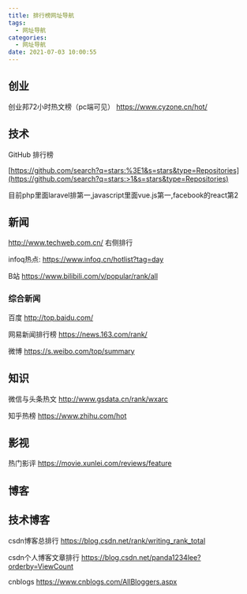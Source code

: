 ```yaml
---
title: 排行榜网址导航
tags:
  - 网址导航
categories:
  - 网址导航
date: 2021-07-03 10:00:55
---
```


## 创业

创业邦72小时热文榜（pc端可见） https://www.cyzone.cn/hot/

## 技术

GitHub 排行榜

[https://github.com/search?q=stars:%3E1&s=stars&type=Repositories](https://github.com/search?q=stars:>1&s=stars&type=Repositories)

目前php里面laravel排第一,javascript里面vue.js第一,facebook的react第2

## 新闻

http://www.techweb.com.cn/ 右侧排行

infoq热点: https://www.infoq.cn/hotlist?tag=day

B站 https://www.bilibili.com/v/popular/rank/all

### 综合新闻

百度 http://top.baidu.com/

网易新闻排行榜 https://news.163.com/rank/

微博 https://s.weibo.com/top/summary

## 知识

微信与头条热文 http://www.gsdata.cn/rank/wxarc

知乎热榜 https://www.zhihu.com/hot

## 影视

热门影评 https://movie.xunlei.com/reviews/feature

## 博客

## 技术博客

csdn博客总排行 https://blog.csdn.net/rank/writing_rank_total

csdn个人博客文章排行 https://blog.csdn.net/panda1234lee?orderby=ViewCount

cnblogs https://www.cnblogs.com/AllBloggers.aspx

